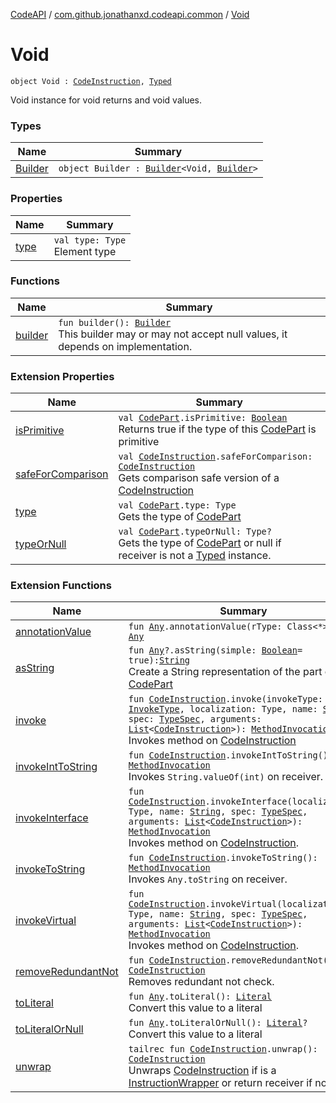 [CodeAPI](../../index.md) / [com.github.jonathanxd.codeapi.common](../index.md) / [Void](.)

# Void

`object Void : `[`CodeInstruction`](../../com.github.jonathanxd.codeapi/-code-instruction.md)`, `[`Typed`](../../com.github.jonathanxd.codeapi.base/-typed/index.md)

Void instance for void returns and void values.

### Types

| Name | Summary |
|---|---|
| [Builder](-builder/index.md) | `object Builder : `[`Builder`](../../com.github.jonathanxd.codeapi.base/-typed/-builder/index.md)`<Void, `[`Builder`](-builder/index.md)`>` |

### Properties

| Name | Summary |
|---|---|
| [type](type.md) | `val type: Type`<br>Element type |

### Functions

| Name | Summary |
|---|---|
| [builder](builder.md) | `fun builder(): `[`Builder`](-builder/index.md)<br>This builder may or may not accept null values, it depends on implementation. |

### Extension Properties

| Name | Summary |
|---|---|
| [isPrimitive](../../com.github.jonathanxd.codeapi.util/is-primitive.md) | `val `[`CodePart`](../../com.github.jonathanxd.codeapi/-code-part/index.md)`.isPrimitive: `[`Boolean`](https://kotlinlang.org/api/latest/jvm/stdlib/kotlin/-boolean/index.html)<br>Returns true if the type of this [CodePart](../../com.github.jonathanxd.codeapi/-code-part/index.md) is primitive |
| [safeForComparison](../../com.github.jonathanxd.codeapi.util/safe-for-comparison.md) | `val `[`CodeInstruction`](../../com.github.jonathanxd.codeapi/-code-instruction.md)`.safeForComparison: `[`CodeInstruction`](../../com.github.jonathanxd.codeapi/-code-instruction.md)<br>Gets comparison safe version of a [CodeInstruction](../../com.github.jonathanxd.codeapi/-code-instruction.md) |
| [type](../../com.github.jonathanxd.codeapi.util/type.md) | `val `[`CodePart`](../../com.github.jonathanxd.codeapi/-code-part/index.md)`.type: Type`<br>Gets the type of [CodePart](../../com.github.jonathanxd.codeapi/-code-part/index.md) |
| [typeOrNull](../../com.github.jonathanxd.codeapi.util/type-or-null.md) | `val `[`CodePart`](../../com.github.jonathanxd.codeapi/-code-part/index.md)`.typeOrNull: Type?`<br>Gets the type of [CodePart](../../com.github.jonathanxd.codeapi/-code-part/index.md) or null if receiver is not a [Typed](../../com.github.jonathanxd.codeapi.base/-typed/index.md) instance. |

### Extension Functions

| Name | Summary |
|---|---|
| [annotationValue](../../com.github.jonathanxd.codeapi.util.conversion/kotlin.-any/annotation-value.md) | `fun `[`Any`](https://kotlinlang.org/api/latest/jvm/stdlib/kotlin/-any/index.html)`.annotationValue(rType: Class<*>): `[`Any`](https://kotlinlang.org/api/latest/jvm/stdlib/kotlin/-any/index.html) |
| [asString](../../com.github.jonathanxd.codeapi.util/kotlin.-any/as-string.md) | `fun `[`Any`](https://kotlinlang.org/api/latest/jvm/stdlib/kotlin/-any/index.html)`?.asString(simple: `[`Boolean`](https://kotlinlang.org/api/latest/jvm/stdlib/kotlin/-boolean/index.html)` = true): `[`String`](https://kotlinlang.org/api/latest/jvm/stdlib/kotlin/-string/index.html)<br>Create a String representation of the part of this [CodePart](../../com.github.jonathanxd.codeapi/-code-part/index.md) |
| [invoke](../../com.github.jonathanxd.codeapi.factory/invoke.md) | `fun `[`CodeInstruction`](../../com.github.jonathanxd.codeapi/-code-instruction.md)`.invoke(invokeType: `[`InvokeType`](../../com.github.jonathanxd.codeapi.base/-invoke-type/index.md)`, localization: Type, name: `[`String`](https://kotlinlang.org/api/latest/jvm/stdlib/kotlin/-string/index.html)`, spec: `[`TypeSpec`](../../com.github.jonathanxd.codeapi.base/-type-spec/index.md)`, arguments: `[`List`](https://kotlinlang.org/api/latest/jvm/stdlib/kotlin.collections/-list/index.html)`<`[`CodeInstruction`](../../com.github.jonathanxd.codeapi/-code-instruction.md)`>): `[`MethodInvocation`](../../com.github.jonathanxd.codeapi.base/-method-invocation/index.md)<br>Invokes method on [CodeInstruction](../../com.github.jonathanxd.codeapi/-code-instruction.md) |
| [invokeIntToString](../../com.github.jonathanxd.codeapi.helper/invoke-int-to-string.md) | `fun `[`CodeInstruction`](../../com.github.jonathanxd.codeapi/-code-instruction.md)`.invokeIntToString(): `[`MethodInvocation`](../../com.github.jonathanxd.codeapi.base/-method-invocation/index.md)<br>Invokes `String.valueOf(int)` on receiver. |
| [invokeInterface](../../com.github.jonathanxd.codeapi.factory/invoke-interface.md) | `fun `[`CodeInstruction`](../../com.github.jonathanxd.codeapi/-code-instruction.md)`.invokeInterface(localization: Type, name: `[`String`](https://kotlinlang.org/api/latest/jvm/stdlib/kotlin/-string/index.html)`, spec: `[`TypeSpec`](../../com.github.jonathanxd.codeapi.base/-type-spec/index.md)`, arguments: `[`List`](https://kotlinlang.org/api/latest/jvm/stdlib/kotlin.collections/-list/index.html)`<`[`CodeInstruction`](../../com.github.jonathanxd.codeapi/-code-instruction.md)`>): `[`MethodInvocation`](../../com.github.jonathanxd.codeapi.base/-method-invocation/index.md)<br>Invokes method on [CodeInstruction](../../com.github.jonathanxd.codeapi/-code-instruction.md). |
| [invokeToString](../../com.github.jonathanxd.codeapi.helper/invoke-to-string.md) | `fun `[`CodeInstruction`](../../com.github.jonathanxd.codeapi/-code-instruction.md)`.invokeToString(): `[`MethodInvocation`](../../com.github.jonathanxd.codeapi.base/-method-invocation/index.md)<br>Invokes `Any.toString` on receiver. |
| [invokeVirtual](../../com.github.jonathanxd.codeapi.factory/invoke-virtual.md) | `fun `[`CodeInstruction`](../../com.github.jonathanxd.codeapi/-code-instruction.md)`.invokeVirtual(localization: Type, name: `[`String`](https://kotlinlang.org/api/latest/jvm/stdlib/kotlin/-string/index.html)`, spec: `[`TypeSpec`](../../com.github.jonathanxd.codeapi.base/-type-spec/index.md)`, arguments: `[`List`](https://kotlinlang.org/api/latest/jvm/stdlib/kotlin.collections/-list/index.html)`<`[`CodeInstruction`](../../com.github.jonathanxd.codeapi/-code-instruction.md)`>): `[`MethodInvocation`](../../com.github.jonathanxd.codeapi.base/-method-invocation/index.md)<br>Invokes method on [CodeInstruction](../../com.github.jonathanxd.codeapi/-code-instruction.md). |
| [removeRedundantNot](../../com.github.jonathanxd.codeapi.util/remove-redundant-not.md) | `fun `[`CodeInstruction`](../../com.github.jonathanxd.codeapi/-code-instruction.md)`.removeRedundantNot(): `[`CodeInstruction`](../../com.github.jonathanxd.codeapi/-code-instruction.md)<br>Removes redundant not check. |
| [toLiteral](../../com.github.jonathanxd.codeapi.util.conversion/kotlin.-any/to-literal.md) | `fun `[`Any`](https://kotlinlang.org/api/latest/jvm/stdlib/kotlin/-any/index.html)`.toLiteral(): `[`Literal`](../../com.github.jonathanxd.codeapi.literal/-literal/index.md)<br>Convert this value to a literal |
| [toLiteralOrNull](../../com.github.jonathanxd.codeapi.util.conversion/kotlin.-any/to-literal-or-null.md) | `fun `[`Any`](https://kotlinlang.org/api/latest/jvm/stdlib/kotlin/-any/index.html)`.toLiteralOrNull(): `[`Literal`](../../com.github.jonathanxd.codeapi.literal/-literal/index.md)`?`<br>Convert this value to a literal |
| [unwrap](../../com.github.jonathanxd.codeapi.util/unwrap.md) | `tailrec fun `[`CodeInstruction`](../../com.github.jonathanxd.codeapi/-code-instruction.md)`.unwrap(): `[`CodeInstruction`](../../com.github.jonathanxd.codeapi/-code-instruction.md)<br>Unwraps [CodeInstruction](../../com.github.jonathanxd.codeapi/-code-instruction.md) if is a [InstructionWrapper](#) or return receiver if not. |
